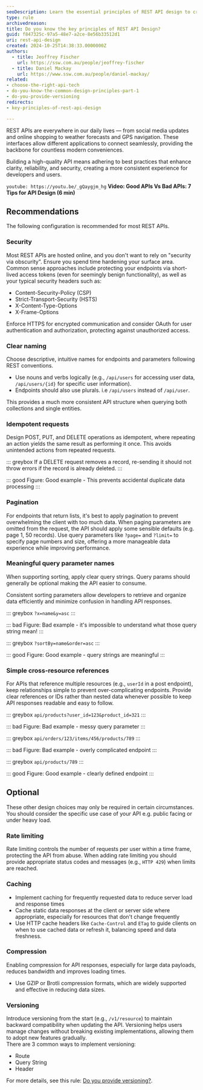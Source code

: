 ```yaml
---
seoDescription: Learn the essential principles of REST API design to create APIs that are clear, reliable, and secure. Discover tips on naming conventions, idempotency, versioning, pagination, sorting, security, and more to build developer-friendly interfaces that foster trust and ease of use.
type: rule
archivedreason:
title: Do you know the key principles of REST API Design?
guid: f847325c-97a5-48e7-a2ce-8e56b33512d1
uri: rest-api-design
created: 2024-10-25T14:38:33.0000000Z
authors: 
  - title: Jeoffrey Fischer
    url: https://ssw.com.au/people/jeoffrey-fischer
  - title: Daniel Mackay
    url: https://www.ssw.com.au/people/daniel-mackay/
related:
- choose-the-right-api-tech
- do-you-know-the-common-design-principles-part-1
- do-you-provide-versioning
redirects:
- key-principles-of-rest-api-design

---
```


REST APIs are everywhere in our daily lives — from social media updates and online shopping to weather forecasts and GPS navigation. These interfaces allow different applications to connect seamlessly, providing the backbone for countless modern conveniences.

Building a high-quality API means adhering to best practices that enhance clarity, reliability, and security, creating a more consistent experience for developers and users.

<!--endintro-->

`youtube: https://youtu.be/_gQaygjm_hg`
**Video: Good APIs Vs Bad APIs: 7 Tips for API Design (6 min)**

## Recommendations

The following configuration is recommended for most REST APIs.

### Security

Most REST APIs are hosted online, and you don't want to rely on "security via obscurity". Ensure you spend time hardening your surface area.  
Common sense approaches include protecting your endpoints via short-lived access tokens (even for seemingly benign functionality), as well as your typical security headers such as:  

* Content-Security-Policy (CSP)  
* Strict-Transport-Security (HSTS)  
* X-Content-Type-Options  
* X-Frame-Options  

Enforce HTTPS for encrypted communication and consider OAuth for user authentication and authorization, protecting against unauthorized access.  

### Clear naming

Choose descriptive, intuitive names for endpoints and parameters following REST conventions.

* Use nouns and verbs logically (e.g., `/api/users` for accessing user data, `/api/users/{id}` for specific user information).
* Endpoints should also use plurals. i.e `/api/users` instead of `/api/user`.

This provides a much more consistent API structure when querying both collections and single entities.

### Idempotent requests

Design POST, PUT, and DELETE operations as idempotent, where repeating an action yields the same result as performing it once.
This avoids unintended actions from repeated requests.

::: greybox
If a DELETE request removes a record, re-sending it should not throw errors if the record is already deleted.
:::

::: good
Figure: Good example - This prevents accidental duplicate data processing
:::

### Pagination

For endpoints that return lists, it's best to apply pagination to prevent overwhelming the client with too much data.
When paging parameters are omitted from the request, the API should apply some sensible defaults (e.g. page 1, 50 records).
Use query parameters like `?page=` and `?limit=` to specify page numbers and size, offering a more manageable data experience while improving performance.  

### Meaningful query parameter names

When supporting sorting, apply clear query strings. Query params should generally be optional making the API easier to consume.

Consistent sorting parameters allow developers to retrieve and organize data efficiently and minimize confusion in handling API responses.  

::: greybox
`?x=name&y=asc`
:::

::: bad
Figure: Bad example - it's impossible to understand what those query string mean!
:::

::: greybox
`?sortBy=name&order=asc`
:::

::: good
Figure: Good example - query strings are meaningful
:::

### Simple cross-resource references

For APIs that reference multiple resources (e.g., `userId` in a post endpoint), keep relationships simple to prevent over-complicating endpoints.
Provide clear references or IDs rather than nested data whenever possible to keep API responses readable and easy to follow.  

::: greybox
`api/products?user_id=123&product_id=321`
:::

::: bad
Figure: Bad example - messy query parameter
:::

::: greybox
`api/orders/123/items/456/products/789`
:::

::: bad
Figure: Bad example - overly complicated endpoint
:::

::: greybox
`api/products/789`
:::

::: good
Figure: Good example - clearly defined endpoint
:::

## Optional

These other design choices may only be required in certain circumstances. You should consider the specific use case of your API e.g. public facing or under heavy load.

### Rate limiting  

Rate limiting controls the number of requests per user within a time frame, protecting the API from abuse.
When adding rate limiting you should provide appropriate status codes and messages (e.g., `HTTP 429`) when limits are reached.

### Caching

* Implement caching for frequently requested data to reduce server load and response times
* Cache static data responses at the client or server side where appropriate, especially for resources that don't change frequently
* Use HTTP cache headers like `Cache-Control` and `ETag` to guide clients on when to use cached data or refresh it, balancing speed and data freshness.  

### Compression

Enabling compression for API responses, especially for large data payloads, reduces bandwidth and improves loading times.  

* Use GZIP or Brotli compression formats, which are widely supported and effective in reducing data sizes.  

### Versioning  

Introduce versioning from the start (e.g., `/v1/resource`) to maintain backward compatibility when updating the API.
Versioning helps users manage changes without breaking existing implementations, allowing them to adopt new features gradually.  
There are 3 common ways to implement versioning:  

* Route  
* Query String  
* Header  

For more details, see this rule: [Do you provide versioning?](/do-you-provide-versioning).  
